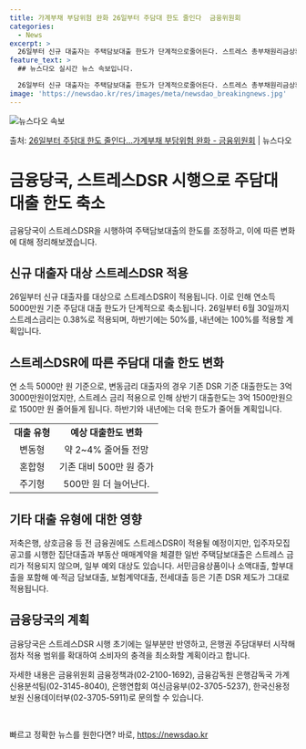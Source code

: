 ```yaml
---
title: 가계부채 부담위험 완화 26일부터 주담대 한도 줄인다  금융위원회
categories:
  - News
excerpt: >
  26일부터 신규 대출자는 주택담보대출 한도가 단계적으로줄어든다. 스트레스 총부채원리금상환비율(DSR)제도가 …
feature_text: >
  ## 뉴스다오 실시간 뉴스 속보입니다.

  26일부터 신규 대출자는 주택담보대출 한도가 단계적으로줄어든다. 스트레스 총부채원리금상환비율(DSR)제도가 …
image: 'https://newsdao.kr/res/images/meta/newsdao_breakingnews.jpg'
---
```


![뉴스다오 속보](https://newsdao.kr/res/images/meta/newsdao_breakingnews.jpg)

<p>출처: <a href="https://newsdao.kr/3232" rel="dofollow">26일부터 주담대 한도 줄인다…가계부채 부담위험 완화 - 금융위원회</a> | 뉴스다오</p>

<h1>금융당국, 스트레스DSR 시행으로 주담대 대출 한도 축소</h1>
<p data-ke-size="size16">금융당국이 스트레스DSR을 시행하여 주택담보대출의 한도를 조정하고, 이에 따른 변화에 대해 정리해보겠습니다.</p>

<h2 data-ke-size="size26">신규 대출자 대상 스트레스DSR 적용</h2>
<p data-ke-size="size16">26일부터 신규 대출자를 대상으로 스트레스DSR이 적용됩니다. 이로 인해 연소득 5000만원 기준 주담대 대출 한도가 단계적으로 축소됩니다. 26일부터 6월 30일까지 스트레스금리는 0.38%로 적용되며, 하반기에는 50%를, 내년에는 100%를 적용할 계획입니다.</p>

<h2 data-ke-size="size26">스트레스DSR에 따른 주담대 대출 한도 변화</h2>
<p data-ke-size="size16">연 소득 5000만 원 기준으로, 변동금리 대출자의 경우 기존 DSR 기준 대출한도는 3억 3000만원이었지만, 스트레스 금리 적용으로 인해 상반기 대출한도는 3억 1500만원으로 1500만 원 줄어들게 됩니다. 하반기와 내년에는 더욱 한도가 줄어들 계획입니다.</p>

<table style="width: 70%;">
<tbody>
<tr>
<td style="text-align: center; height: 17px;"><b>대출 유형</b></td>
<td style="text-align: center; height: 17px;"><b>예상 대출한도 변화</b></td>
</tr>
<tr>
<td style="text-align: center; height: 17px;">변동형</td>
<td style="text-align: center; height: 17px;">약 2~4% 줄어들 전망</td>
</tr>
<tr>
<td style="text-align: center; height: 17px;">혼합형</td>
<td style="text-align: center; height: 17px;">기존 대비 500만 원 증가</td>
</tr>
<tr>
<td style="text-align: center; height: 17px;">주기형</td>
<td style="text-align: center; height: 17px;">500만 원 더 늘어난다.</td>
</tr>
</tbody>
</table>

<h2 data-ke-size="size26">기타 대출 유형에 대한 영향</h2>
<p data-ke-size="size16">저축은행, 상호금융 등 전 금융권에도 스트레스DSR이 적용될 예정이지만, 입주자모집 공고를 시행한 집단대출과 부동산 매매계약을 체결한 일반 주택담보대출은 스트레스 금리가 적용되지 않으며, 일부 예외 대상도 있습니다. 서민금융상품이나 소액대출, 할부대출을 포함해 예·적금 담보대출, 보험계약대출, 전세대출 등은 기존 DSR 제도가 그대로 적용됩니다.</p>

<h2 data-ke-size="size26">금융당국의 계획</h2>
<p data-ke-size="size16">금융당국은 스트레스DSR 시행 초기에는 일부분만 반영하고, 은행권 주담대부터 시작해 점차 적용 범위를 확대하여 소비자의 충격을 최소화할 계획이라고 합니다.</p>
<p data-ke-size="size16">자세한 내용은 금융위원회 금융정책과(02-2100-1692), 금융감독원 은행감독국 가계신용분석팀(02-3145-8040), 은행연합회 여신금융부(02-3705-5237), 한국신용정보원 신용데이터부(02-3705-5911)로 문의할 수 있습니다.</p>

<p data-ke-size="size16">&nbsp;</p> 

빠르고 정확한 뉴스를 원한다면? 바로, <a href="https://newsdao.kr" rel="dofollow">https://newsdao.kr</a>


